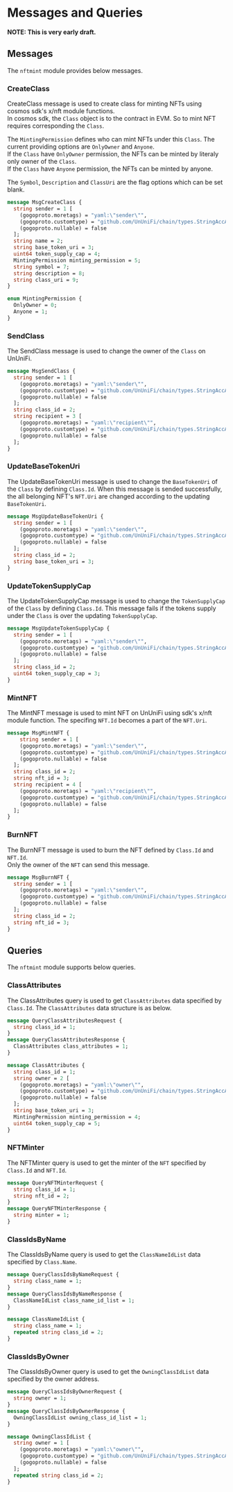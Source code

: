# Messages and Queries

**NOTE: This is very early draft.**

## Messages

The `nftmint` module provides below messages.

### CreateClass

CreateClass message is used to create class for minting NFTs using cosmos sdk's x/nft module functions.  
In cosmos sdk, the `Class` object is to the contract in EVM. So to mint NFT requires corresponding the `Class`.   

The `MintingPermission` defines who can mint NFTs under this `Class`. The current providing options are `OnlyOwner` and `Anyone`.   
If the `Class` have `OnlyOwner` permission, the NFTs can be minted by literaly only owner of the `Class`.   
If the `Class` have `Anyone` permission, the NFTs can be minted by anyone.   

The `Symbol`, `Description` and `ClassUri` are the flag options which can be set blank.

```protobuf
message MsgCreateClass {
  string sender = 1 [
    (gogoproto.moretags) = "yaml:\"sender\"",
    (gogoproto.customtype) = "github.com/UnUniFi/chain/types.StringAccAddress",
    (gogoproto.nullable) = false
  ];
  string name = 2;
  string base_token_uri = 3;
  uint64 token_supply_cap = 4;
  MintingPermission minting_permission = 5;
  string symbol = 7;
  string description = 8;
  string class_uri = 9;
}

enum MintingPermission {
  OnlyOwner = 0;
  Anyone = 1;
}
```

### SendClass

The SendClass message is used to change the owner of the `Class` on UnUniFi.

```protobuf
message MsgSendClass {
  string sender = 1 [
    (gogoproto.moretags) = "yaml:\"sender\"",
    (gogoproto.customtype) = "github.com/UnUniFi/chain/types.StringAccAddress",
    (gogoproto.nullable) = false
  ];
  string class_id = 2;
  string recipient = 3 [
    (gogoproto.moretags) = "yaml:\"recipient\"",
    (gogoproto.customtype) = "github.com/UnUniFi/chain/types.StringAccAddress",
    (gogoproto.nullable) = false
  ];
}
```

### UpdateBaseTokenUri

The UpdateBaseTokenUri message is used to change the `BaseTokenUri` of the `Class` by defining `Class.Id`.
When this message is sended successfully, the all belonging NFT's `NFT.Uri` are changed according to the updating `BaseTokenUri`.

```protobuf
message MsgUpdateBaseTokenUri {
  string sender = 1 [
    (gogoproto.moretags) = "yaml:\"sender\"",
    (gogoproto.customtype) = "github.com/UnUniFi/chain/types.StringAccAddress",
    (gogoproto.nullable) = false
  ];
  string class_id = 2; 
  string base_token_uri = 3;
}
```

### UpdateTokenSupplyCap

The UpdateTokenSupplyCap message is used to change the `TokenSupplyCap` of the `Class` by defining `Class.Id`.
This message fails if the tokens supply under the `Class` is over the updating `TokenSupplyCap`.

```protobuf
message MsgUpdateTokenSupplyCap {
  string sender = 1 [
    (gogoproto.moretags) = "yaml:\"sender\"",
    (gogoproto.customtype) = "github.com/UnUniFi/chain/types.StringAccAddress",
    (gogoproto.nullable) = false
  ];
  string class_id = 2; 
  uint64 token_supply_cap = 3;
}
```

### MintNFT

The MintNFT message is used to mint NFT on UnUniFi using sdk's x/nft module function. 
The specifing `NFT.Id` becomes a part of the `NFT.Uri`.

```protobuf
message MsgMintNFT {
    string sender = 1 [
    (gogoproto.moretags) = "yaml:\"sender\"",
    (gogoproto.customtype) = "github.com/UnUniFi/chain/types.StringAccAddress",
    (gogoproto.nullable) = false
  ];
  string class_id = 2;
  string nft_id = 3;
  string recipient = 4 [
    (gogoproto.moretags) = "yaml:\"recipient\"",
    (gogoproto.customtype) = "github.com/UnUniFi/chain/types.StringAccAddress",
    (gogoproto.nullable) = false
  ];
}
```

### BurnNFT

The BurnNFT message is used to burn the NFT defined by `Class.Id` and `NFT.Id`.   
Only the owner of the `NFT` can send this message.

```protobuf
message MsgBurnNFT {
  string sender = 1 [
    (gogoproto.moretags) = "yaml:\"sender\"",
    (gogoproto.customtype) = "github.com/UnUniFi/chain/types.StringAccAddress",
    (gogoproto.nullable) = false
  ];
  string class_id = 2;
  string nft_id = 3;
}
```

## Queries

The `nftmint` module supports below queries.

### ClassAttributes

The ClassAttributes query is used to get `ClassAttributes` data specified by `Class.Id`.
The `ClassAttributes` data structure is as below.

```protobuf
message QueryClassAttributesRequest {
  string class_id = 1;
}
message QueryClassAttributesResponse {
  ClassAttributes class_attributes = 1;
}

message ClassAttributes {
  string class_id = 1;
  string owner = 2 [
    (gogoproto.moretags) = "yaml:\"owner\"",
    (gogoproto.customtype) = "github.com/UnUniFi/chain/types.StringAccAddress",
    (gogoproto.nullable) = false
  ];
  string base_token_uri = 3;
  MintingPermission minting_permission = 4;
  uint64 token_supply_cap = 5;
}
```

### NFTMinter

The NFTMinter query is used to get the minter of the `NFT` specified by `Class.Id` and `NFT.Id`.

```protobuf
message QueryNFTMinterRequest {
  string class_id = 1;
  string nft_id = 2;
}
message QueryNFTMinterResponse {
  string minter = 1;
}
```

### ClassIdsByName

The ClassIdsByName query is used to get the `ClassNameIdList` data specified by `Class.Name`.

```protobuf
message QueryClassIdsByNameRequest {
  string class_name = 1;
}
message QueryClassIdsByNameResponse {
  ClassNameIdList class_name_id_list = 1;
}

message ClassNameIdList {
  string class_name = 1;
  repeated string class_id = 2;
}
```

### ClassIdsByOwner

The ClassIdsByOwner query is used to get the `OwningClassIdList` data specified by the owner address.

```protobuf
message QueryClassIdsByOwnerRequest {
  string owner = 1;
}
message QueryClassIdsByOwnerResponse {
  OwningClassIdList owning_class_id_list = 1;
}

message OwningClassIdList {
  string owner = 1 [
    (gogoproto.moretags) = "yaml:\"owner\"",
    (gogoproto.customtype) = "github.com/UnUniFi/chain/types.StringAccAddress",
    (gogoproto.nullable) = false
  ];
  repeated string class_id = 2;
}
```
